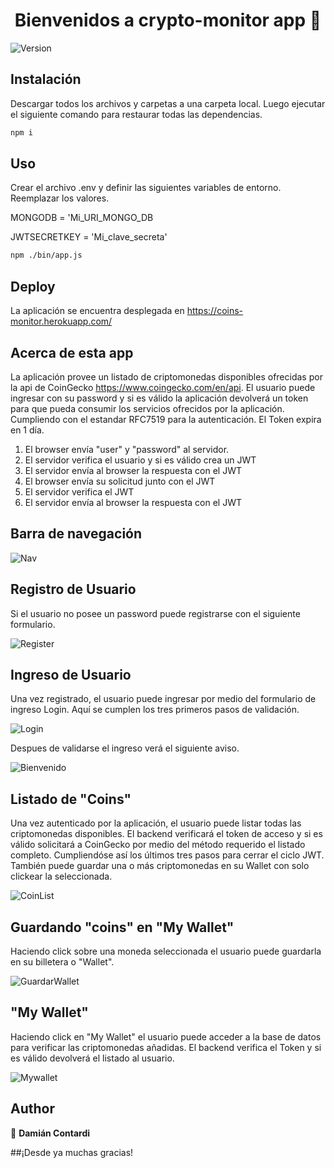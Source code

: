 <h1 align="center">Bienvenidos a crypto-monitor app 👋</h1>
<p>
  <img alt="Version" src="https://img.shields.io/badge/version-0.1.0-blue.svg?cacheSeconds=2592000" />
</p>

## Instalación

Descargar todos los archivos y carpetas a una carpeta local. Luego ejecutar el siguiente comando para restaurar todas las dependencias.

```sh
npm i
```

## Uso

Crear el archivo .env y definir las siguientes variables de entorno. Reemplazar los valores.

MONGODB = 'Mi_URI_MONGO_DB

JWTSECRETKEY = 'Mi_clave_secreta'

```sh
npm ./bin/app.js
```
## Deploy

La aplicación se encuentra desplegada en https://coins-monitor.herokuapp.com/

## Acerca de esta app
La aplicación provee un listado de criptomonedas disponibles ofrecidas por la api de CoinGecko https://www.coingecko.com/en/api.
El usuario puede ingresar con su password y si es válido la aplicación devolverá un token para que pueda consumir los servicios ofrecidos por la aplicación. Cumpliendo con el estandar RFC7519 para la autenticación. El Token expira en 1 día.

<ol>
  <li>El browser envía "user" y "password" al servidor.</li>
  <li>El servidor verifica el usuario y si es válido crea un JWT</li>
  <li>El servidor envía al browser la respuesta con el JWT</li>
  <li>El browser envía su solicitud junto con el JWT</li>
  <li>El servidor verifica el JWT</li>
  <li>El servidor envía al browser la respuesta con el JWT</li> 
</ol>

## Barra de navegación

![Nav](https://user-images.githubusercontent.com/105566014/173739796-3041d002-19ae-4db2-86ad-5807192b27bc.PNG)

## Registro de Usuario
Si el usuario no posee un password puede registrarse con el siguiente formulario.

![Register](https://user-images.githubusercontent.com/105566014/173739831-f0710991-305c-4125-aef8-179e2cb07a04.PNG)

## Ingreso de Usuario
Una vez registrado, el usuario puede ingresar por medio del formulario de ingreso Login. Aquí se cumplen los tres primeros pasos de validación.

![Login](https://user-images.githubusercontent.com/105566014/173739807-833e232a-d25a-4226-8671-570751e41c3b.PNG)

Despues de validarse el ingreso verá el siguiente aviso.

![Bienvenido](https://user-images.githubusercontent.com/105566014/173739844-6894d23c-2cb3-41ae-8f48-8be0e9661c95.PNG)

## Listado de "Coins"
Una vez autenticado por la aplicación, el usuario puede listar todas las criptomonedas disponibles. El backend verificará el token de acceso y si es válido solicitará a CoinGecko por medio del método requerido el listado completo. Cumpliendóse así los últimos tres pasos para cerrar el ciclo JWT.
También puede guardar una o más criptomonedas en su Wallet con solo clickear la seleccionada.

![CoinList](https://user-images.githubusercontent.com/105566014/173739858-cbe1b511-753c-4beb-af8b-f5681a796333.PNG)

## Guardando "coins" en "My Wallet"
Haciendo click sobre una moneda seleccionada el usuario puede guardarla en su billetera o "Wallet".

![GuardarWallet](https://user-images.githubusercontent.com/105566014/173739872-7ee466d8-3c24-4100-9fd1-adba41a5fac3.PNG)

## "My Wallet"
Haciendo click en "My Wallet" el usuario puede acceder a la base de datos para verificar las criptomonedas añadidas. El backend verifica el Token y si es válido devolverá el listado al usuario.

![Mywallet](https://user-images.githubusercontent.com/105566014/173605416-83117d90-56cd-4b69-97f8-d5804d02e66c.PNG)

## Author

👤 **Damián Contardi**

##¡Desde ya muchas gracias!

